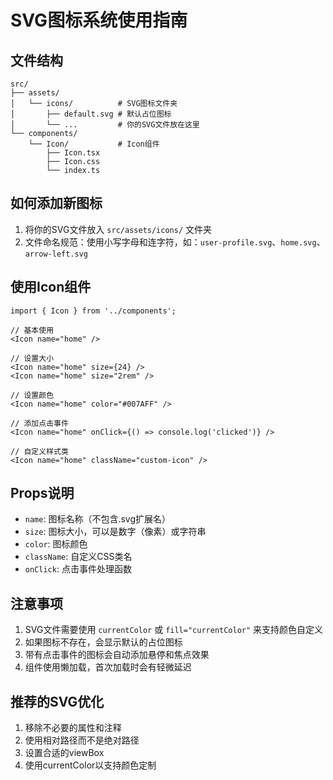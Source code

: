 # SVG图标系统使用指南

## 文件结构

```
src/
├── assets/
│   └── icons/          # SVG图标文件夹
│       ├── default.svg # 默认占位图标
│       └── ...         # 你的SVG文件放在这里
└── components/
    └── Icon/           # Icon组件
        ├── Icon.tsx
        ├── Icon.css
        └── index.ts
```

## 如何添加新图标

1. 将你的SVG文件放入 `src/assets/icons/` 文件夹
2. 文件命名规范：使用小写字母和连字符，如：`user-profile.svg`、`home.svg`、`arrow-left.svg`

## 使用Icon组件

```tsx
import { Icon } from '../components';

// 基本使用
<Icon name="home" />

// 设置大小
<Icon name="home" size={24} />
<Icon name="home" size="2rem" />

// 设置颜色
<Icon name="home" color="#007AFF" />

// 添加点击事件
<Icon name="home" onClick={() => console.log('clicked')} />

// 自定义样式类
<Icon name="home" className="custom-icon" />
```

## Props说明

- `name`: 图标名称（不包含.svg扩展名）
- `size`: 图标大小，可以是数字（像素）或字符串
- `color`: 图标颜色
- `className`: 自定义CSS类名
- `onClick`: 点击事件处理函数

## 注意事项

1. SVG文件需要使用 `currentColor` 或 `fill="currentColor"` 来支持颜色自定义
2. 如果图标不存在，会显示默认的占位图标
3. 带有点击事件的图标会自动添加悬停和焦点效果
4. 组件使用懒加载，首次加载时会有轻微延迟

## 推荐的SVG优化

1. 移除不必要的属性和注释
2. 使用相对路径而不是绝对路径
3. 设置合适的viewBox
4. 使用currentColor以支持颜色定制
